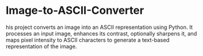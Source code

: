 # Image-to-ASCII-Converter
his project converts an image into an ASCII representation using Python. It processes an input image, enhances its contrast, optionally sharpens it, and maps pixel intensity to ASCII characters to generate a text-based representation of the image.
